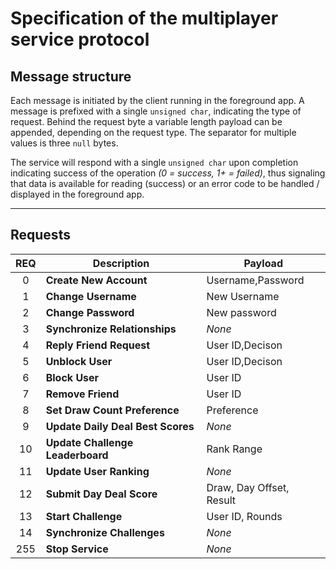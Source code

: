 # Specification of the multiplayer service protocol

## Message structure

Each message is initiated by the client running in the foreground app. A message
is prefixed with a single `unsigned char`, indicating the type of request.
Behind the request byte a variable length payload can be appended, depending
on the request type. The separator for multiple values is three `null` bytes.

The service will respond with a single `unsigned char` upon completion
indicating success of the operation *(0 = success, 1+ = failed)*, thus signaling
that data is available for reading (success) or an error code to be handled
/ displayed in the foreground app.

----

## Requests

| REQ | Description | Payload |
| :---: | --- | --- |
| 0   | **Create New Account** | Username,Password |
| 1   | **Change Username** | New Username |
| 2   | **Change Password** | New password |
| 3   | **Synchronize Relationships** | *None* |
| 4   | **Reply Friend Request** | User ID,Decison |
| 5   | **Unblock User** | User ID,Decison |
| 6   | **Block User** | User ID |
| 7   | **Remove Friend** | User ID |
| 8   | **Set Draw Count Preference** | Preference |
| 9   | **Update Daily Deal Best Scores** | *None* |
| 10  | **Update Challenge Leaderboard** | Rank Range |
| 11  | **Update User Ranking** | *None* |
| 12  | **Submit Day Deal Score** | Draw, Day Offset, Result |
| 13  | **Start Challenge** | User ID, Rounds |
| 14  | **Synchronize Challenges** | *None* |
| 255 | **Stop Service** | *None* |

